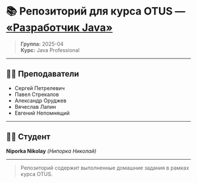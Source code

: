 # 📚 Репозиторий для курса OTUS — [«Разработчик Java»](https://otus.ru/lessons/java-professional/?utm_source=github&utm_medium=free&utm_campaign=otus)

> **Группа:** 2025-04  
> **Курс:** Java Professional

---

## 👨‍🏫 Преподаватели

- Сергей Петрелевич  
- Павел Стрекалов  
- Александр Оруджев  
- Вячеслав Лапин  
- Евгений Непомнящий

---

## 👨‍💻 Студент

**Niporka Nikolay** *(Нипорка Николай)*

---

> Репозиторий содержит выполненные домашние задания в рамках курса OTUS.
